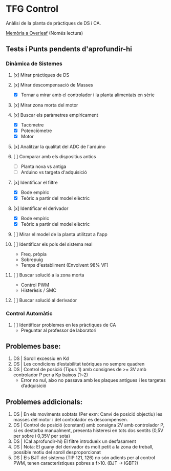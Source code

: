 # TFG Control

Anàlisi de la planta de pràctiques de DS i CA.

[Memòria a Overleaf](https://www.overleaf.com/read/yvxmjhnzsfbc) (Només lectura)

## Tests i Punts pendents d'aprofundir-hi
### Dinàmica de Sistemes
1. [x] Mirar pràctiques de DS
	
2. [x] Mirar descompensació de Masses
	- [x] Tornar a mirar amb el controlador i la planta alimentats en sèrie
	
3. [x] Mirar zona morta del motor
	
4. [x] Buscar els paràmetres empíricament
	- [x] Tacòmetre
	- [x] Potenciòmetre
	- [x] Motor
	
5. [x] Analitzar la qualitat del ADC de l'arduino
	
6. [ ] Comparar amb els dispositius antics
	- [ ] Planta nova vs antiga
	- [ ] Arduino vs targeta d'adquisició
	
7. [x] Identificar el filtre
	- [x] Bode empíric
	- [x] Teòric a partir del model elèctric
	
8. [x] Identificar el derivador
	- [x] Bode empíric
	- [x] Teòric a partir del model elèctric
	
9. [ ] Mirar el model de la planta utilitzat a l'app
	
10. [ ] Identificar els pols del sistema real
	- Freq. pròpia
	- Sobrepuig
	- Temps d'establiment (Envolvent 98% VF)
	
11. [ ] Buscar solució a la zona morta
	- Control PWM
	- Histerèsis / SMC
	
12. [ ] Buscar solució al derivador

### Control Automàtic
1. [ ] Identificar problemes en les pràctiques de CA
	- Preguntar al professor de laboratori

## Problemes base:

1. DS | Soroll excessiu en Kd
2. DS | Les condicions d’estabilitat teòriques no sempre quadren
3. DS | Control de posició (Tipus 1) amb consignes de >= 3V amb controlador P per a Kp baixos (1~2)
	- Error no nul, aixo no passava amb les plaques antigues i les targetes d’adquisició

## Problemes addicionals:

1. DS | En els moviments sobtats (Per exm: Canvi de posició objectiu) les masses del motor i del controlador es descompensen.
2. DS | Control de posició (constant) amb consigna 2V amb controlador P, si es destorba manualment, presenta histeresi en tots dos sentits (0,5V per sobre i 0,35V per sota)
3. DS | (Cal aprofundir-hi) El filtre introdueix un desfasament
4. DS | Nota: El guany del derivador és molt petit a la zona de treball, possible motiu del soroll desproporcionat
4. DS | Els BJT del sistema (TIP 121, 126) no són adients per al control PWM, tenen característiques pobres a f>10. (BJT -> IGBT?)